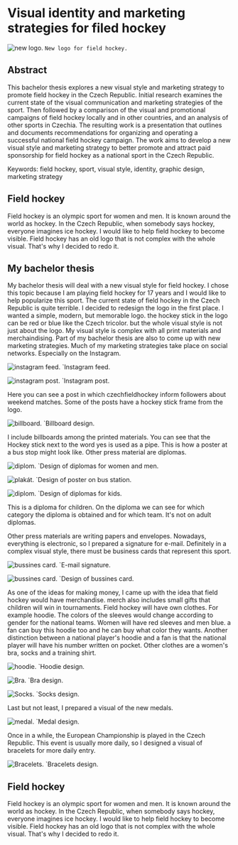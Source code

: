# Visual identity and marketing strategies for filed hockey
![new logo.](img/logo.jpg)
`New logo for field hockey.`

## Abstract
This bachelor thesis explores a new visual style and marketing strategy to promote field hockey in the Czech Republic. Initial research examines the current state of the visual communication and marketing strategies of the sport. Then followed by a comparison of the visual and promotional campaigns of field hockey locally and in other countries, and an analysis of other sports in Czechia. The resulting work is a presentation that outlines and documents recommendations for organizing and operating a successful national field hockey campaign. The work aims to develop a new visual style and marketing strategy to better promote and attract paid sponsorship for field hockey as a national sport in the Czech Republic.

Keywords: field hockey, sport, visual style, identity, graphic design, marketing strategy

## Field hockey
Field hockey is an olympic sport for women and men. It is known around the world as hockey. In the Czech Republic, when somebody says hockey, everyone imagines ice hockey. I would like to help field hockey to become visible. Field hockey has an old logo that is not complex with the whole visual. That's why I decided to redo it.

## My bachelor thesis
My bachelor thesis will deal with a new visual style for field hockey.  I chose this topic because I am playing field hockey for 17 years and I would like to help popularize this sport.  The current state of field hockey in the Czech Republic is quite terrible.  I decided to redesign the logo in the first place.  I wanted a simple, modern, but memorable logo.  the hockey stick in the logo can be red or blue like the Czech tricolor.  but the whole visual style is not just about the logo.  My visual style is complex with all print materials and merchaindising.  Part of my bachelor thesis are also to come up with new marketing strategies.  Much of my marketing strategies take place on social networks.  Especially on the Instagram.

![instagram feed.](img/ig.jpg)
`Instagram feed.

![instagram post.](img/post.jpg)
`Instagram post.

Here you can see a post in which czechfieldhockey inform followers about weekend matches.
Some of the posts have a hockey stick frame from the logo.

![billboard.](img/billboard.jpg)
`Billboard design.

I include billboards among the printed materials.  You can see that the Hockey stick next to the word yes is used as a pipe.  This is how a poster at a bus stop might look like. Other press material are diplomas.

![diplom.](img/diplom.jpg)
`Design of diplomas for women and men.

![plakát.](img/plakát.jpg)
`Design of poster on bus station.

![diplom.](img/deti.jpg)
`Design of diplomas for kids.

This is a diploma for children. On the diploma we can see for which category the diploma is obtained and for which team.  It's not on adult diplomas.

Other press materials are writing papers and envelopes. Nowadays, everything is electronic, so I prepared a signature for e-mail.  Definitely in a complex visual style, there must be business cards that represent this sport.

![bussines card.](img/email.jpg)
`E-mail signature.

![bussines card.](img/card.jpg)
`Design of bussines card.

As one of the ideas for making money, I came up with the idea that field hockey would have merchandise. merch also includes small gifts that children will win in tournaments.  Field hockey will have own clothes.  For example hoodie.  The colors of the sleeves would change according to gender for the national teams.  Women will have red sleeves and men blue.  a fan can buy this hoodie too and he can buy what color they wants.  Another distinction between a national player's hoodie and a fan is that the national player will have his number written on pocket.  Other clothes are a women's bra, socks and a training shirt.

![hoodie.](img/hoodie.jpg)
`Hoodie design.

![Bra.](img/bra.jpg)
`Bra design.

![Socks.](img/socks.jpg)
`Socks design.

Last but not least, I prepared a visual of the new medals.  

![medal.](img/medal.jpg)
`Medal design.

Once in a while, the European Championship is played in the Czech Republic.  This event is usually more daily, so I designed a visual of bracelets for more daily entry.

![Bracelets.](img/bracelets.jpg)
`Bracelets design.

## Field hockey
Field hockey is an olympic sport for women and men. It is known around the world as hockey. In the Czech Republic, when somebody says hockey, everyone imagines ice hockey. I would like to help field hockey to become visible. Field hockey has an old logo that is not complex with the whole visual. That's why I decided to redo it.
